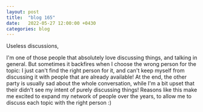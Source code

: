```yaml
---
layout: post
title:  "blog 165"
date:   2022-05-27 12:00:00 +0430
categories: blog
---
```


Useless discussions,

I'm one of those people that absolutely love discussing things, and talking in general. But sometimes it backfires when I choose the wrong person for the topic: I just can't find the right person for it, and can't keep myself from discussing it with people that are already available! At the end, the other party is usually sad about the whole conversation, while I'm a bit upset that their didn't see my intent of purely discussing things! Reasons like this make me excited to expand my network of people over the years, to allow me to discuss each topic with the right person :)

